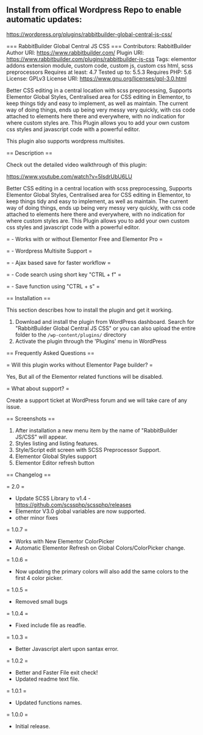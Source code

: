 ## Install from offical Wordpress Repo to enable automatic updates:

https://wordpress.org/plugins/rabbitbuilder-global-central-js-css/


=== RabbitBuilder Global Central JS CSS ===
Contributors: RabbitBuilder
Author URI: https://www.rabbitbuilder.com/
Plugin URI: https://www.rabbitbuilder.com/plugins/rabbitbuilder-js-css
Tags: elementor addons extension module, custom code, custom js, custom css html, scss preprocessors
Requires at least: 4.7
Tested up to: 5.5.3
Requires PHP: 5.6
License: GPLv3
License URI: https://www.gnu.org/licenses/gpl-3.0.html

Better CSS editing in a central location with scss preprocessing, Supports Elementor Global Styles, Centralised area for CSS editing in Elementor, to keep things tidy and easy to implement, as well as maintain. The current way of doing things, ends up being very messy very quickly, with css code attached to elements here there and everywhere, with no indication for where custom styles are. This Plugin allows you to add your own custom css styles and javascript code with a powerful editor.

This plugin also supports wordpress multisites.


== Description ==

Check out the detailed video walkthrough of this plugin:

https://www.youtube.com/watch?v=5IsdrUbU6LU


Better CSS editing in a central location with scss preprocessing, Supports Elementor Global Styles, Centralised area for CSS editing in Elementor, to keep things tidy and easy to implement, as well as maintain. The current way of doing things, ends up being very messy very quickly, with css code attached to elements here there and everywhere, with no indication for where custom styles are. This Plugin allows you to add your own custom css styles and javascript code with a powerful editor.

= - Works with or without Elementor Free and Elementor Pro =

= - Wordpress Multisite Support =

= - Ajax based save for faster workflow =

= - Code search using short key "CTRL + f" =

= - Save function using "CTRL + s" =


== Installation ==

This section describes how to install the plugin and get it working.
1. Download and install the plugin from WordPress dashboard. Search for "RabbitBuilder Global Central JS CSS" or you can also upload the entire folder to the `/wp-content/plugins/` directory
2. Activate the plugin through the 'Plugins' menu in WordPress



== Frequently Asked Questions ==

= Will this plugin works without Elementor Page builder? =

Yes, But all of the Elementor related functions will be disabled.

= What about support? =

Create a support ticket at WordPress forum and we will take care of any issue.



== Screenshots ==

1. After installation a new menu item by the name of "RabbitBuilder JS/CSS" will appear.
2. Styles listing and listing features.
3. Style/Script edit screen with SCSS Preprocessor Support.
4. Elementor Global Styles support
5. Elementor Editor refresh button


== Changelog ==

= 2.0 =
* Update SCSS Library to v1.4 - https://github.com/scssphp/scssphp/releases
* Elementor V3.0 global variables are now supported.
* other minor fixes

= 1.0.7 =
* Works with New Elementor ColorPicker
* Automatic Elementor Refresh on Global Colors/ColorPicker change.

= 1.0.6 =
* Now updating the primary colors will also add the same colors to the first 4 color picker.

= 1.0.5 =
* Removed small bugs

= 1.0.4 =
* Fixed include file as readfie.

= 1.0.3 =
* Better Javascript alert upon santax error.

= 1.0.2 =
* Better and Faster File exit check!
* Updated readme text file.

= 1.0.1 =
* Updated functions names.

= 1.0.0 =
* Initial release.